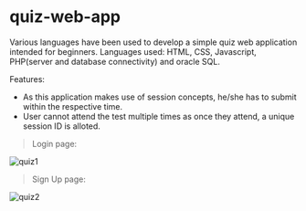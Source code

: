 # quiz-web-app
Various languages have been used to develop a simple quiz web application intended for beginners.
Languages used: HTML, CSS, Javascript, PHP(server and database connectivity) and oracle SQL. 

Features:
- As this application makes use of session concepts, he/she has to submit within the respective time.
- User cannot attend the test multiple times as once they attend, a unique session ID is alloted.     

> Login page: 

![quiz1](https://user-images.githubusercontent.com/104635748/186218323-5a238c40-2c8e-4e1d-a1c4-f8fe2fcba92c.png)

> Sign Up page:

![quiz2](https://user-images.githubusercontent.com/104635748/186218449-225b4b7d-fda3-426c-9c0b-ebb91475591f.png)

